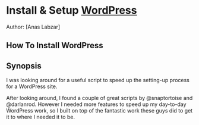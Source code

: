 # Install & Setup [WordPress](http://wordpress.org) 

Author: [Anas Labzar]

##  How To Install WordPress 

## Synopsis

I was looking around for a useful script to speed up the setting-up process for a WordPress site.

After looking around, I found a couple of great scripts by @snaptortoise and @darlanrod. However I needed more features to speed up my day-to-day WordPress work, so I built on top of the fantastic work these guys did to get it to where I needed it to be.
